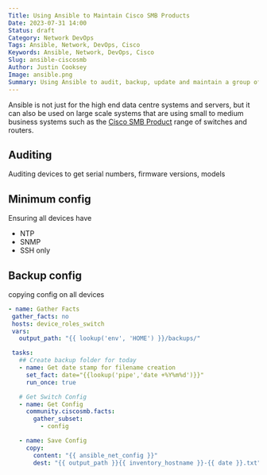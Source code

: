 ```yaml
---
Title: Using Ansible to Maintain Cisco SMB Products
Date: 2023-07-31 14:00
Status: draft
Category: Network DevOps
Tags: Ansible, Network, DevOps, Cisco
Keywords: Ansible, Network, DevOps, Cisco
Slug: ansible-ciscosmb
Author: Justin Cooksey
Image: ansible.png
Summary: Using Ansible to audit, backup, update and maintain a group of Cisco Small to Medium Business Solutions such as the CBS range of switches.
---
```


Ansible is not just for the high end data centre systems and servers, but it can also be used on large scale systems that are using small to medium business systems such as the [Cisco SMB Product](https://www.cisco.com/c/en_au/solutions/small-business.html#~products) range of switches and routers.

## Auditing

Auditing devices to get serial numbers, firmware versions, models

## Minimum config

Ensuring all devices have
- NTP
- SNMP
- SSH only

## Backup config
 copying config on all devices
 
 ```yaml
 - name: Gather Facts
  gather_facts: no
  hosts: device_roles_switch
  vars:
    output_path: "{{ lookup('env', 'HOME') }}/backups/"

  tasks:
    ## Create backup folder for today
    - name: Get date stamp for filename creation
      set_fact: date="{{lookup('pipe','date +%Y%m%d')}}"
      run_once: true

    # Get Switch Config
    - name: Get Config
      community.ciscosmb.facts:
        gather_subset:
          - config

    - name: Save Config
      copy:
        content: "{{ ansible_net_config }}"
        dest: "{{ output_path }}{{ inventory_hostname }}-{{ date }}.txt"

 ```
